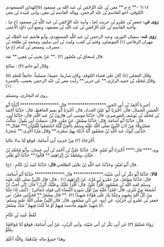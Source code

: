 ٦١١٤ -** خ م:** معن بْن عَبْد الرَّحْمَنِ بْن عَبد الله بن مسعود (٥)الهذلي المسعودي الكوفي، أخو القاسم بْن عَبْد الرحمن، ووالد القاسم بْن معن، وأبي عُبَيدة بْن معن.

**رَوَى عَن:** جعفر بْن عَمْرو بْن حريث (م) ، وأبيه عَبْد الرَّحْمَنِ بْن عَبد اللَّهِ بْن مسعود (خ م) ، وأخيه القاسم بْن عَبْدِ الرَّحْمَنِ بْن عَبد اللَّهِ بْن مسعود، ونفيع أبي دَاوُد الأعمى.

**رَوَى عَنه:** سفيان الثوري، وعبد الرحمن بْن عَبد اللَّهِ المسعودي، وأبو هاشم عَبد المَلِك بْن مهران الرقاعي (١) الموصلي، وقثم بْن كعب، وليث بْن أَبي سليم، ومحمد بْن طلحة بْن مصرف، ومسعر بْن كدام (خ م) .

قال إسحاق بْن مَنْصُور (٢) ،** عَنْ يحيى بْن مَعِين:** ثقة.

وَقَال أبو حاتم (٣) : صالح.

وَقَال العجلي (٤) كَانَ على قضاء الكوفة، وكان صارما. عفيفا، مسلماً، جامعاً للعلم (٥) .وَقَال مُحَمَّد بْن حميد الرازي،** عَن جرير:** رأيت معن بْن عَبْد الرحمن يخضب بالحمرة (١) .

روى له البخاري، ومسلم.

أخبرنا أَحْمَدُ بْن أَبي الخير،****************** قال:****************** أَنْبَأَنَا أَبُو الْحَسَنِ الجمال، قال: أَخْبَرَنَا أَبُو عَلِيّ الحداد، قال: أَخْبَرَنَا أَبُو نعيم الحافظ، قال: حَدَّثَنَا أَحْمَد بْن مُحَمَّد بْن يُوسُف الصرصري، قال: حَدَّثَنَا موسى ابن هَارُونُ بْنُ عَبد اللَّهِ، قال: حَدَّثَنَا أبي، قال: حَدَّثَنَا أَبُو أُسَامَةَ، قال: حَدَّثَنَا مِسْعَرٌ، عَنْ مَعْنٍ، قال: سَمِعْتُ أَبِي يَقُولُ: سَأَلْتُ مَسْرُوقًا: مَنْ آذَنَ النَّبِيَّ صَلَّى اللَّهُ عَلَيْهِ وسَلَّمَ بِالْجِنِّ لَيْلَةَ اسْتَمَعُوا لِلْقُرْآنِ؟** فَقَالَ:** حَدَّثَنِي أَبُوكَ عَبد اللَّهِ بْنُ مَسْعُودٍ أَنَّهُ آذَنَتْهُ بِهِمْ سَمُرَة،** وَقَال مَرَّةً أُخْرَى:** شَجَرَةٌ.

أَخْرَجَاهُ (٢) مِنْ حَدِيثِ أَبِي أُسَامَةَ، فَوَقَعَ لَنَا بدلا عاليا.

وبِهِ،**** قال:**** أَخْبَرَنَا أَبُو نُعَيْمٍ، قال: حَدَّثَنَا عَلِيُّ بْن أَحْمَد بْن أَبِي غسان، وأَبُو مُحَمَّدِ بْنُ حَيَّانَ، ومُحَمَّدُ بْنُ إِبْرَاهِيمَ،** قَالُوا:** حَدَّثَنَا أَبُو يَعْلَى.

(ح) : قال أَبُو نُعَيْمٍ: وحَدَّثَنَا عَبد اللَّهِ بْنُ يَحْيَى الطلحي.**قال:** حَدَّثَنَا عُبَيد بْنُ غَنَّامٍ.

**قَالا:** حَدَّثَنَا أَبُو بَكْر بْن أَبي شَيْبَة،************** قال:************** حَدَّثَنَا أَبُو أُسَامَةَ، قال: حَدَّثَنَا مِسْعَرٌ، عَنْ عَمْرو بْنِ مُرَّةَ. عَنْ إِبْرَاهِيمَ (١) ، قال: قال النَّبِيُّ صلى الله عليه وسلم لعَبد اللَّهِ بْنِ مَسْعُودٍ: اقْرَأْ عَلَيَّ. قال: أَقْرَأُ عَلَيْكَ وعَلَيْكَ أُنْزِلَ؟ قال: إِنِّي أُحِبُّ أَنْ أَسْمَعَهُ مِنْ غَيْرِي. قال: فَقَرَأَ عَلَيْهِ مِنْ أَوَّلِ سُورَةِ النِّسَاءِ إلى قوله (تعالى) : (كيف إِذَا جِئْنَا مِنْ كُلِّ أُمَّةٍ بِشَهِيدٍ وجِئْنَا بِكَ عَلَى هَؤُلاءِ شَهِيدًا (٢) .** قال مِسْعَرٌ:** فَحَدَّثَنِي مَعْنٌ، عن جعفر بْن عَمْرو بْن حُرَيْثٍ، عَن أَبِيهِ، عَنِ ابْنِ مَسْعُودٍ، قال: قال النَّبِيُّ صَلَّى اللَّهُ عليه وسلم: أَنَا شَهِيدٌ عليهم مادمت فِيهِمْ أَوْ مَا كُنْتُ فِيهِمْ" شَكَّ مِسْعَرٌ.

لَفْظُ عُبَيد بْنِ غَنَّامٍ.

رَوَاهُ مُسْلِمٌ (٣) عَن أَبِي بَكْر بْن أَبي شَيْبَة، وأبي كُرَيْبٍ، عَنْ أَبِي أُسَامَةَ، فَوَقَعَ لَنَا مُوَافَقَةً بِعُلُوٍّ.

وهَذَا جَمِيعُ ماله عِنْدَهُمَا، واللَّهُ أَعْلَمُ.